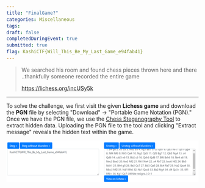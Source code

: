 ```yaml
---
title: "FinalGame?"
categories: Miscellaneous
tags: 
draft: false
completedDuringEvent: true
submitted: true
flag: KashiCTF{Will_This_Be_My_Last_Game_e94fab41}
---
```

> We searched his room and found chess pieces thrown here and there ..thankfully someone recorded the entire game
>
> https://lichess.org/incUSy5k

---

To solve the challenge, we first visit the given **Lichess game** and download the **PGN** file by selecting "Download" -> "Portable Game Notation (PGN)." Once we have the PGN file, we use the [Chess Steganography Tool](https://incoherency.co.uk/chess-steg/) to extract hidden data. Uploading the PGN file to the tool and clicking "Extract message" reveals the hidden text within the game.

![alt text](image.png)
